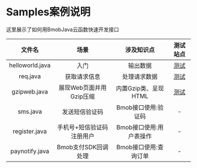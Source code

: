 # Samples案例说明

这里展示了如何用BmobJava云函数快速开发接口

文件名|场景|涉及知识点|测试站点
:----:|:----:|:----:|:----:
helloworld.java|入门|输出数据|[测试](https://javacloud.bmob.cn/f7693b7e98a35ed6/helloworld)
req.java|获取请求信息|处理请求数据|[测试](https://javacloud.bmob.cn/f7693b7e98a35ed6/req)
gzipweb.java|展现Web页面并用Gzip压缩|内置Gzip类、呈现HTML|[测试](https://javacloud.bmob.cn/f7693b7e98a35ed6/gzipweb)
sms.java|发送短信验证码|Bmob接口使用:验证码|-
register.java|手机号+短信验证码注册用户|Bmob接口使用:用户表操作|-
paynotify.java|Bmob支付SDK回调处理|Bmob接口使用:查询订单|-